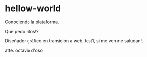 # hellow-world
Conociendo la plataforma.

Que pedo ritos!?

Diseñador gráfico en transición a web, test1, si me ven me saludan!. 

atte. octavio d'oso
